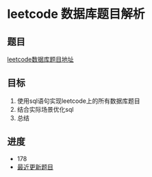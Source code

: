 # leetcode 数据库题目解析

## 题目
 [leetcode数据库题目地址](https://leetcode-cn.com/problemset/database/ "点击进入")
## 目标
 1. 使用sql语句实现leetcode上的所有数据库题目
 2. 结合实际场景优化sql
 3. 总结
## 进度
- 178
- [最近更新题目](https://github.com/ropleData/leetcode/blob/master/Database/178%E5%88%86%E6%95%B0%E6%8E%92%E5%90%8D.txt "点击进入")
